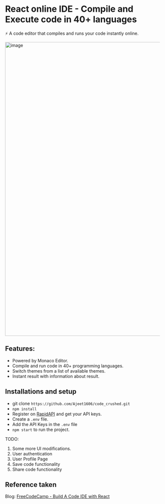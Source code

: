 # React online IDE - Compile and Execute code in 40+ languages

⚡️ A code editor that compiles and runs your code instantly online.

<img width="959" alt="image" src="https://user-images.githubusercontent.com/54282815/209777206-92430727-da06-4cbb-a09c-00bd0756f032.png">


## Features: 
- Powered by Monaco Editor.
- Compile and run code in 40+ programming languages.
- Switch themes from a list of available themes.
- Instant result with information about result.

## Installations and setup

- git clone `https://github.com/Ajeet1606/code_crushed.git`
- `npm install`
- Register on <a href="https://rapidapi.com/judge0-official/api/judge0-ce/pricing" target="__blank">RapidAPI</a> and get your API keys.
- Create a `.env` file.
- Add the API Keys in the `.env` file
- `npm start` to run the project.



TODO:

1. Some more UI modifications.
2. User authentication
3. User Profile Page
4. Save code functionality
5. Share code functionality

## Reference taken

Blog: <a href="https://www.freecodecamp.org/news/how-to-build-react-based-code-editor/" target="__blank">FreeCodeCamp - Build A Code IDE with React</a>
